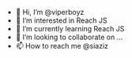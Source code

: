 - 👋 Hi, I’m @viperboyz
- 👀 I’m interested in Reach JS
- 🌱 I’m currently learning Reach JS
- 💞️ I’m looking to collaborate on ...
- 📫 How to reach me @siaziz

<!---
viperboyz/viperboyz is a ✨ special ✨ repository because its `README.md` (this file) appears on your GitHub profile.
You can click the Preview link to take a look at your changes.
--->
